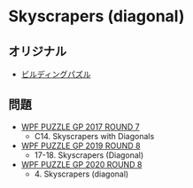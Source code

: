 # Skyscrapers (diagonal)

## オリジナル
- [ビルディングパズル](skyscrapers.md)

## 問題
- [WPF PUZZLE GP 2017 ROUND 7](../questions/wpfpgp2017-7.md)
	- C14. Skyscrapers with Diagonals
- [WPF PUZZLE GP 2019 ROUND 8](../questions/wpfpgp2019-8.md)
	- 17-18. Skyscrapers (Diagonal)
- [WPF PUZZLE GP 2020 ROUND 8](../questions/wpfpgp2020-8.md)
	- 4\. Skyscrapers (diagonal)
